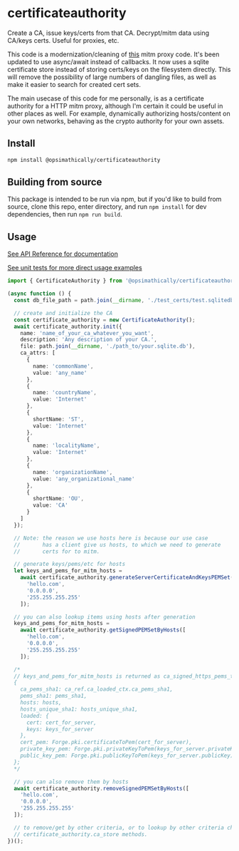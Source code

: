 # certificateauthority

Create a CA, issue keys/certs from that CA. Decrypt/mitm data using CA/keys certs. Useful for proxies, etc.

This code is a modernization/cleaning of [this](https://github.com/joeferner/node-http-mitm-proxy/blob/master/lib/ca.ts) mitm proxy code. It's been updated to use async/await instead of callbacks.
It now uses a sqlite certificate store instead of storing certs/keys on the filesystem directly. This will
remove the possibility of large numbers of dangling files, as well as make it easier to search for created
cert sets.

The main usecase of this code for me personally, is as a certificate authority for a HTTP mitm proxy, although
I'm certain it could be useful in other places as well. For example, dynamically authorizing hosts/content on your own
networks, behaving as the crypto authority for your own assets.

## Install

```bash
npm install @opsimathically/certificateauthority
```

## Building from source

This package is intended to be run via npm, but if you'd like to build from source,
clone this repo, enter directory, and run `npm install` for dev dependencies, then run
`npm run build`.

## Usage

[See API Reference for documentation](https://github.com/opsimathically/certificateauthority/blob/main/docs/)

[See unit tests for more direct usage examples](https://github.com/opsimathically/certificateauthority/blob/main/test/certificateauthority.test.ts)

```typescript
import { CertificateAuthority } from '@opsimathically/certificateauthority';

(async function () {
  const db_file_path = path.join(__dirname, './test_certs/test.sqlitedb');

  // create and initialize the CA
  const certificate_authority = new CertificateAuthority();
  await certificate_authority.init({
    name: 'name_of_your_ca_whatever_you_want',
    description: 'Any description of your CA.',
    file: path.join(__dirname, './path_to/your.sqlite.db'),
    ca_attrs: [
      {
        name: 'commonName',
        value: 'any_name'
      },
      {
        name: 'countryName',
        value: 'Internet'
      },
      {
        shortName: 'ST',
        value: 'Internet'
      },
      {
        name: 'localityName',
        value: 'Internet'
      },
      {
        name: 'organizationName',
        value: 'any_organizational_name'
      },
      {
        shortName: 'OU',
        value: 'CA'
      }
    ]
  });

  // Note: the reason we use hosts here is because our use case
  //       has a client give us hosts, to which we need to generate
  //       certs for to mitm.

  // generate keys/pems/etc for hosts
  let keys_and_pems_for_mitm_hosts =
    await certificate_authority.generateServerCertificateAndKeysPEMSet([
      'hello.com',
      '0.0.0.0',
      '255.255.255.255'
    ]);

  // you can also lookup items using hosts after generation
  keys_and_pems_for_mitm_hosts =
    await certificate_authority.getSignedPEMSetByHosts([
      'hello.com',
      '0.0.0.0',
      '255.255.255.255'
    ]);

  /*
  // keys_and_pems_for_mitm_hosts is returned as ca_signed_https_pems_t, looking similar to:
  {
    ca_pems_sha1: ca_ref.ca_loaded_ctx.ca_pems_sha1,
    pems_sha1: pems_sha1,
    hosts: hosts,
    hosts_unique_sha1: hosts_unique_sha1,
    loaded: {
      cert: cert_for_server,
      keys: keys_for_server
    },
    cert_pem: Forge.pki.certificateToPem(cert_for_server),
    private_key_pem: Forge.pki.privateKeyToPem(keys_for_server.privateKey),
    public_key_pem: Forge.pki.publicKeyToPem(keys_for_server.publicKey)
  };
  */

  // you can also remove them by hosts
  await certificate_authority.removeSignedPEMSetByHosts([
    'hello.com',
    '0.0.0.0',
    '255.255.255.255'
  ]);

  // to remove/get by other criteria, or to lookup by other criteria check
  // certificate_authority.ca_store methods.
})();
```
